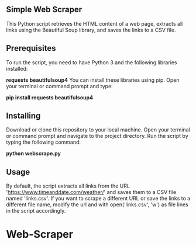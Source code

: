## Simple Web Scraper
This Python script retrieves the HTML content of a web page, extracts all links using the Beautiful Soup library, and saves the links to a CSV file.

## Prerequisites
To run the script, you need to have Python 3 and the following libraries installed:

**requests**  **beautifulsoup4**
You can install these libraries using pip. Open your terminal or command prompt and type:

**pip install requests beautifulsoup4**

## Installing
Download or clone this repository to your local machine.
Open your terminal or command prompt and navigate to the project directory.
Run the script by typing the following command:

**python webscrape.py**

## Usage
By default, the script extracts all links from the URL 'https://www.timeanddate.com/weather/' and saves them to a CSV file named 'links.csv'. If you want to scrape a different URL or save the links to a different file name, modify the url and with open('links.csv', 'w') as file lines in the script accordingly.
# Web-Scraper
